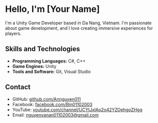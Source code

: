 # Hello, I'm [Your Name]

I'm a Unity Game Developer based in Da Nang, Vietnam. I'm passionate about game development, and I love creating immersive experiences for players.


## Skills and Technologies

- **Programming Languages:** C#, C++
- **Game Engines:** Unity
- **Tools and Software:** Git, Visual Studio

## Contact

- GitHub: [github.com/Annguyen011](https://github.com/Annguyen011)
- Facebook: [facebook.com/Bin01102003](https://www.facebook.com/Bin01102003/)
- YouTube: [youtube.com/channel/UCYtJxlAo2o42YZOehgoZHgg](https://www.youtube.com/channel/UCYtJxlAo2o42YZOehgoZHgg)
- Email: nguyenvanan01102003@gmail.com
